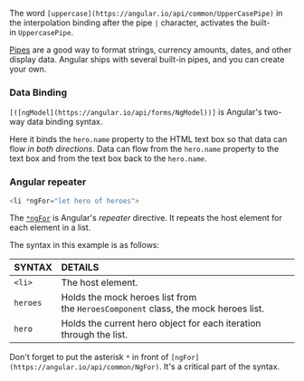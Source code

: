 The word `[uppercase](https://angular.io/api/common/UpperCasePipe)` in the interpolation binding after the pipe `|` character, activates the built-in `UppercasePipe`.

[Pipes](https://angular.io/guide/pipes-overview) are a good way to format strings, currency amounts, dates, and other display data. Angular ships with several built-in pipes, and you can create your own.

### Data Binding
`[([ngModel](https://angular.io/api/forms/NgModel))]` is Angular's two-way data binding syntax.

Here it binds the `hero.name` property to the HTML text box so that data can flow _in both directions_. Data can flow from the `hero.name` property to the text box and from the text box back to the `hero.name`.

### Angular repeater

```ts
<li *ngFor="let hero of heroes">
```

The [`*ngFor`](https://angular.io/guide/built-in-directives#ngFor) is Angular's _repeater_ directive. It repeats the host element for each element in a list.

The syntax in this example is as follows:

|SYNTAX|DETAILS|
|:--|:--|
|`<li>`|The host element.|
|`heroes`|Holds the mock heroes list from the `HeroesComponent` class, the mock heroes list.|
|`hero`|Holds the current hero object for each iteration through the list.|

Don't forget to put the asterisk `*` in front of `[ngFor](https://angular.io/api/common/NgFor)`. It's a critical part of the syntax.